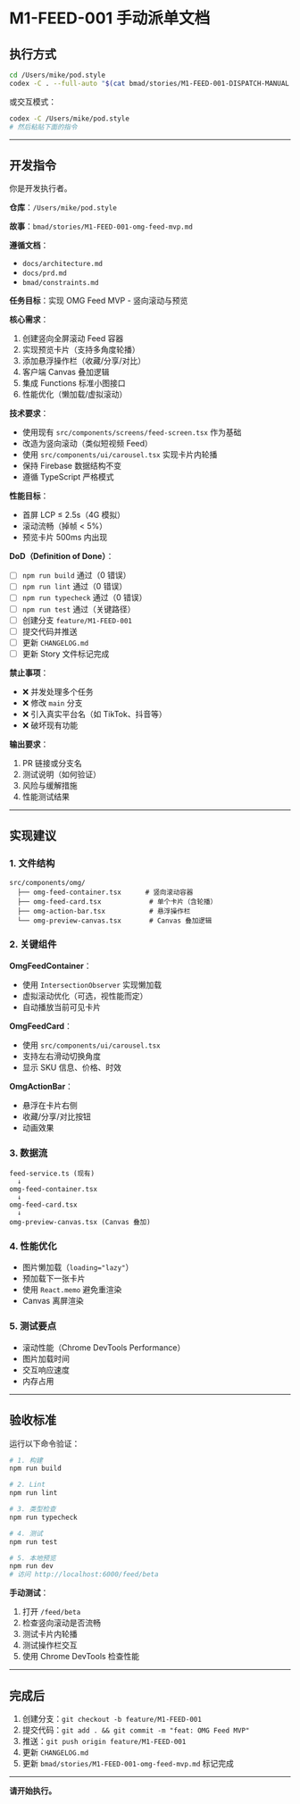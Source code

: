 # M1-FEED-001 手动派单文档

## 执行方式

```bash
cd /Users/mike/pod.style
codex -C . --full-auto "$(cat bmad/stories/M1-FEED-001-DISPATCH-MANUAL.md)"
```

或交互模式：
```bash
codex -C /Users/mike/pod.style
# 然后粘贴下面的指令
```

---

## 开发指令

你是开发执行者。

**仓库**：`/Users/mike/pod.style`

**故事**：`bmad/stories/M1-FEED-001-omg-feed-mvp.md`

**遵循文档**：
- `docs/architecture.md`
- `docs/prd.md`
- `bmad/constraints.md`

**任务目标**：实现 OMG Feed MVP - 竖向滚动与预览

**核心需求**：
1. 创建竖向全屏滚动 Feed 容器
2. 实现预览卡片（支持多角度轮播）
3. 添加悬浮操作栏（收藏/分享/对比）
4. 客户端 Canvas 叠加逻辑
5. 集成 Functions 标准小图接口
6. 性能优化（懒加载/虚拟滚动）

**技术要求**：
- 使用现有 `src/components/screens/feed-screen.tsx` 作为基础
- 改造为竖向滚动（类似短视频 Feed）
- 使用 `src/components/ui/carousel.tsx` 实现卡片内轮播
- 保持 Firebase 数据结构不变
- 遵循 TypeScript 严格模式

**性能目标**：
- 首屏 LCP ≤ 2.5s（4G 模拟）
- 滚动流畅（掉帧 < 5%）
- 预览卡片 500ms 内出现

**DoD（Definition of Done）**：
- [ ] `npm run build` 通过（0 错误）
- [ ] `npm run lint` 通过（0 错误）
- [ ] `npm run typecheck` 通过（0 错误）
- [ ] `npm run test` 通过（关键路径）
- [ ] 创建分支 `feature/M1-FEED-001`
- [ ] 提交代码并推送
- [ ] 更新 `CHANGELOG.md`
- [ ] 更新 Story 文件标记完成

**禁止事项**：
- ❌ 并发处理多个任务
- ❌ 修改 `main` 分支
- ❌ 引入真实平台名（如 TikTok、抖音等）
- ❌ 破坏现有功能

**输出要求**：
1. PR 链接或分支名
2. 测试说明（如何验证）
3. 风险与缓解措施
4. 性能测试结果

---

## 实现建议

### 1. 文件结构
```
src/components/omg/
  ├── omg-feed-container.tsx      # 竖向滚动容器
  ├── omg-feed-card.tsx            # 单个卡片（含轮播）
  ├── omg-action-bar.tsx           # 悬浮操作栏
  └── omg-preview-canvas.tsx       # Canvas 叠加逻辑
```

### 2. 关键组件

**OmgFeedContainer**：
- 使用 `IntersectionObserver` 实现懒加载
- 虚拟滚动优化（可选，视性能而定）
- 自动播放当前可见卡片

**OmgFeedCard**：
- 使用 `src/components/ui/carousel.tsx`
- 支持左右滑动切换角度
- 显示 SKU 信息、价格、时效

**OmgActionBar**：
- 悬浮在卡片右侧
- 收藏/分享/对比按钮
- 动画效果

### 3. 数据流
```
feed-service.ts (现有)
  ↓
omg-feed-container.tsx
  ↓
omg-feed-card.tsx
  ↓
omg-preview-canvas.tsx (Canvas 叠加)
```

### 4. 性能优化
- 图片懒加载（`loading="lazy"`）
- 预加载下一张卡片
- 使用 `React.memo` 避免重渲染
- Canvas 离屏渲染

### 5. 测试要点
- 滚动性能（Chrome DevTools Performance）
- 图片加载时间
- 交互响应速度
- 内存占用

---

## 验收标准

运行以下命令验证：

```bash
# 1. 构建
npm run build

# 2. Lint
npm run lint

# 3. 类型检查
npm run typecheck

# 4. 测试
npm run test

# 5. 本地预览
npm run dev
# 访问 http://localhost:6000/feed/beta
```

**手动测试**：
1. 打开 `/feed/beta`
2. 检查竖向滚动是否流畅
3. 测试卡片内轮播
4. 测试操作栏交互
5. 使用 Chrome DevTools 检查性能

---

## 完成后

1. 创建分支：`git checkout -b feature/M1-FEED-001`
2. 提交代码：`git add . && git commit -m "feat: OMG Feed MVP"`
3. 推送：`git push origin feature/M1-FEED-001`
4. 更新 `CHANGELOG.md`
5. 更新 `bmad/stories/M1-FEED-001-omg-feed-mvp.md` 标记完成

---

**请开始执行。**

